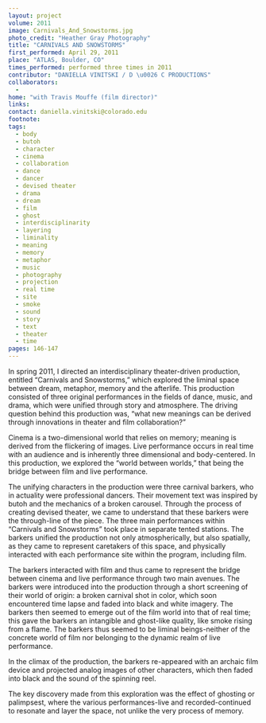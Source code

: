 ```yaml
---
layout: project
volume: 2011
image: Carnivals_And_Snowstorms.jpg
photo_credit: "Heather Gray Photography"
title: "CARNIVALS AND SNOWSTORMS"
first_performed: April 29, 2011
place: "ATLAS, Boulder, CO"
times_performed: performed three times in 2011
contributor: "DANIELLA VINITSKI / D \u0026 C PRODUCTIONS"
collaborators: 
  - 
home: "with Travis Mouffe (film director)"
links: 
contact: daniella.vinitski@colorado.edu
footnote: 
tags: 
  - body
  - butoh
  - character
  - cinema
  - collaboration
  - dance
  - dancer
  - devised theater
  - drama
  - dream
  - film
  - ghost
  - interdisciplinarity
  - layering
  - liminality
  - meaning
  - memory
  - metaphor
  - music
  - photography
  - projection
  - real time
  - site
  - smoke
  - sound
  - story
  - text
  - theater
  - time
pages: 146-147
---
```


In spring 2011, I directed an interdisciplinary theater-driven production, entitled “Carnivals and Snowstorms,” which explored the liminal space between dream, metaphor, memory and the afterlife. This production consisted of three original performances in the fields of dance, music, and drama, which were unified through story and atmosphere. The driving question behind this production was, “what new meanings can be derived through innovations in theater and film collaboration?” 

Cinema is a two-dimensional world that relies on memory; meaning is derived from the flickering of images. Live performance occurs in real time with an audience and is inherently three dimensional and body-centered. In this production, we explored the “world between worlds,” that being the bridge between film and live performance. 

The unifying characters in the production were three carnival barkers, who in actuality were professional dancers. Their movement text was inspired by butoh and the mechanics of a broken carousel. Through the process of creating devised theater, we came to understand that these barkers were the through-line of the piece. The three main performances within “Carnivals and Snowstorms” took place in separate tented stations. The barkers unified the production not only atmospherically, but also spatially, as they came to represent caretakers of this space, and physically interacted with each performance site within the program, including film. 

The barkers interacted with film and thus came to represent the bridge between cinema and live performance through two main avenues. The barkers were introduced into the production through a short screening of their world of origin: a broken carnival shot in color, which soon encountered time lapse and faded into black and white imagery. The barkers then seemed to emerge out of the film world into that of real time; this gave the barkers an intangible and ghost-like quality, like smoke rising from a flame. The barkers thus seemed to be liminal beings-neither of the concrete world of film nor belonging to the dynamic realm of live performance. 

In the climax of the production, the barkers re-appeared with an archaic film device and projected analog images of other characters, which then faded into black and the sound of the spinning reel. 

The key discovery made from this exploration was the effect of ghosting or palimpsest, where the various performances-live and recorded-continued to resonate and layer the space, not unlike the very process of memory.
